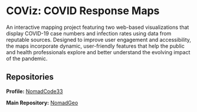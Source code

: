 # COViz: COVID Response Maps
An interactive mapping project featuring two web-based visualizations that display COVID-19 case numbers and infection rates using data from reputable sources. Designed to improve user engagement and accessibility, the maps incorporate dynamic, user-friendly features that help the public and health professionals explore and better understand the evolving impact of the pandemic.

## Repositories
**Profile:** [NomadCode33](https://github.com/NomadCode33)

**Main Repository:** [NomadGeo](https://github.com/NomadCode33/NomadGeo)
